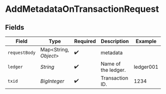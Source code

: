 # AddMetadataOnTransactionRequest


## Fields

| Field                  | Type                   | Required               | Description            | Example                |
| ---------------------- | ---------------------- | ---------------------- | ---------------------- | ---------------------- |
| `requestBody`          | Map\<String, *Object*> | :heavy_check_mark:     | metadata               |                        |
| `ledger`               | *String*               | :heavy_check_mark:     | Name of the ledger.    | ledger001              |
| `txid`                 | *BigInteger*           | :heavy_check_mark:     | Transaction ID.        | 1234                   |